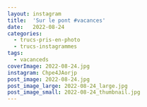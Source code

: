 ```yaml
---
layout: instagram
title:  'Sur le pont #vacances'
date:   2022-08-24
categories: 
  - trucs-pris-en-photo
  - trucs-instagrammes
tags:
  - vacanceds
coverImage: 2022-08-24.jpg
instagram: Chpe4JAorjp
post_image: 2022-08-24.jpg
post_image_large: 2022-08-24_large.jpg
post_image_small: 2022-08-24_thumbnail.jpg
---
```



